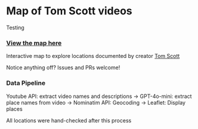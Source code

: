 # Map of Tom Scott videos

Testing

### [View the map here]([https://pgordineer.github.io/tom-scott-map/])

Interactive map to explore locations documented by creator [Tom Scott](https://www.youtube.com/channel/UCBa659QWEk1AI4Tg--mrJ2A)

Notice anything off? Issues and PRs welcome!

### Data Pipeline
Youtube API: extract video names and descriptions -> GPT-4o-mini: extract place names from video -> Nominatim API: Geocoding -> Leaflet: Display places

All locations were hand-checked after this process
